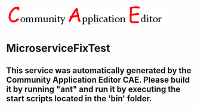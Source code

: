 ![CAE](https://github.com/CAE-Community-Application-Editor/microservice-112/blob/master/img/logo.png)  

MicroserviceFixTest
===================


This service was automatically generated by the Community Application Editor CAE. Please build it by running "ant" and run it by executing the start scripts located in the 'bin' folder.
---------------

